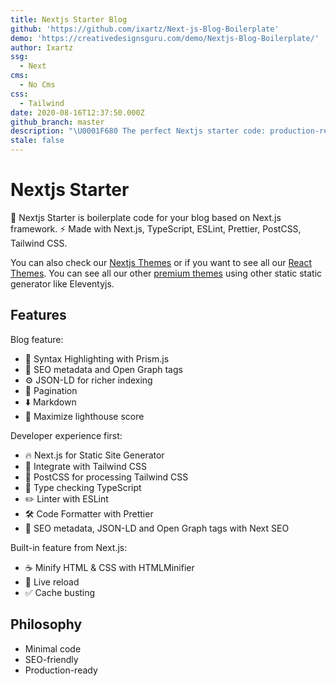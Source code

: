 ```yaml
---
title: Nextjs Starter Blog
github: 'https://github.com/ixartz/Next-js-Blog-Boilerplate'
demo: 'https://creativedesignsguru.com/demo/Nextjs-Blog-Boilerplate/'
author: Ixartz
ssg:
  - Next
cms:
  - No Cms
css:
  - Tailwind
date: 2020-08-16T12:37:50.000Z
github_branch: master
description: "\U0001F680 The perfect Nextjs starter code: production-ready with SEO-friendly for quickly start a blog."
stale: false
---
```


# Nextjs Starter

🚀 Nextjs Starter is boilerplate code for your blog based on Next.js framework. ⚡️ Made with Next.js, TypeScript, ESLint, Prettier, PostCSS, Tailwind CSS.

You can also check our [Nextjs Themes](https://creativedesignsguru.com/category/nextjs/) or if you want to see all our [React Themes](https://creativedesignsguru.com/category/react/). You can see all our other [premium themes](https://creativedesignsguru.com) using other static static generator like Eleventyjs.

## Features

Blog feature:

- 🎈 Syntax Highlighting with Prism.js
- 🤖 SEO metadata and Open Graph tags
- ⚙️ JSON-LD for richer indexing
- 📖 Pagination
- ⬇️ Markdown
- 💯 Maximize lighthouse score

Developer experience first:

- 🔥 Next.js for Static Site Generator
- 🎨 Integrate with Tailwind CSS
- 💅 PostCSS for processing Tailwind CSS
- 🎉 Type checking TypeScript
- ✏️ Linter with ESLint
- 🛠 Code Formatter with Prettier
- 🦊 SEO metadata, JSON-LD and Open Graph tags with Next SEO

Built-in feature from Next.js:

- ☕ Minify HTML & CSS with HTMLMinifier
- 💨 Live reload
- ✅ Cache busting

## Philosophy

- Minimal code
- SEO-friendly
- Production-ready
